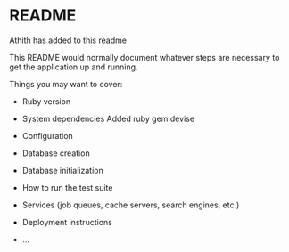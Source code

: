 # README

Athith has added to this readme

This README would normally document whatever steps are necessary to get the
application up and running.

Things you may want to cover:

* Ruby version

* System dependencies
    Added ruby gem devise
* Configuration

* Database creation

* Database initialization

* How to run the test suite

* Services (job queues, cache servers, search engines, etc.)

* Deployment instructions

* ...
